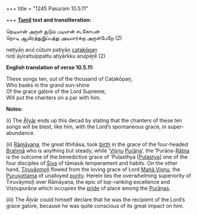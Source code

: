 +++
title = "1245 Pasuram 10.5.11"

+++
**[Tamil](/definition/tamil#history "show Tamil definitions") text and transliteration:**

நெடியான் அருள் சூடும் படியான் சடகோபன்  
நொடி ஆயிரத்துஇப்பத்து அடியார்க்கு அருள்பேறே (2)

neṭiyāṉ aruḷ cūṭum paṭiyāṉ [caṭakōpaṉ](/definition/catakopan#vaishnavism "show caṭakōpaṉ definitions")  
noṭi āyirattuippattu aṭiyārkku aruḷpēṟē (2)

**English translation of verse 10.5.11:**

These songs ten, out of the thousand of Caṭakōpaṉ,  
Who basks in the grand sun-shine  
Of the grace galore of the Lord Supreme,  
Will put the chanters on a par with him.

**Notes:**

\(i\) The [Āḻvār](/definition/aḻvar#vaishnavism "show Āḻvār definitions") ends up this decad by stating that the chanters of these ten songs will be blest, like him, with the Lord’s spontaneous grace, in super-abundance.

\(ii\) [Rāmāyaṇa](/definition/ramayana#vaishnavism "show Rāmāyaṇa definitions"), the great Ithihāsa, took [birth](/definition/birth#history "show birth definitions") in the grace of the four-headed [Brahmā](/definition/brahma#vaishnavism "show Brahmā definitions") who is anything but steady, while ‘[Viṣṇu](/definition/vishnu#vaishnavism "show Viṣṇu definitions") [Purāṇa](/definition/purana#vaishnavism "show Purāṇa definitions")’, the ‘Purāṇa-[Rātna](/definition/ratna#history "show Rātna definitions") is the outcome of the benedictive grace of ‘Puḷasthya [[Pulastya](/definition/pulastya#vaishnavism "show Pulastya definitions")] one of the four disciples of [Śiva](/definition/shiva#vaishnavism "show Śiva definitions") of tāmasik temperament and habits. On the other hand, [Tiruvāymoḻi](/definition/tiruvaymoli#vaishnavism "show Tiruvāymoḻi definitions") flowed from the loving grace of Lord [Mahā Viṣṇu](/definition/mahavishnu#vaishnavism "show Mahā Viṣṇu definitions"), the [Puruṣottama](/definition/purushottama#vaishnavism "show Puruṣottama definitions") of unalloyed [purity](/definition/purity#history "show purity definitions"). Herein lies the overwhelming superiority of Tiruvāymoḻi over Rāmāyaṇa, the epic of top-ranking excellence and Viṣṇupurāṇa which occupies the [pride](/definition/pride#history "show pride definitions") of place among the [Purāṇas](/definition/purana#vaishnavism "show Purāṇas definitions").

\(iii\) The Āḻvār could himself declare that he was the recipient of the Lord’s grace galore, because he was quite conscious of its great impact on him.


